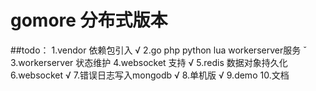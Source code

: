 
# gomore 分布式版本

##todo：
    1.vendor 依赖包引入              √
    2.go php python lua workerserver服务 ˇ
    3.workerserver 状态维护 
    4.websocket 支持                 √
    5.redis 数据对象持久化           
    6.websocket                      √
    7.错误日志写入mongodb            √
    8.单机版                         √
    9.demo
    10.文档
    